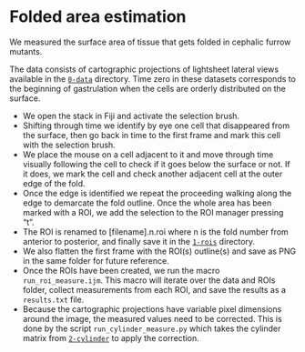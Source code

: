 # Folded area estimation

We measured the surface area of tissue that gets folded in cephalic furrow
mutants.

The data consists of cartographic projections of lightsheet lateral views
available in the [`0-data`](0-data) directory. Time zero in these datasets
corresponds to the beginning of gastrulation when the cells are orderly
distributed on the surface. 

- We open the stack in Fiji and activate the selection brush.
- Shifting through time we identify by eye one cell that disappeared from the
  surface, then go back in time to the first frame and mark this cell with the
  selection brush.
- We place the mouse on a cell adjacent to it and move through time visually
  following the cell to check if it goes below the surface or not. If it does,
  we mark the cell and check another adjacent cell at the outer edge of the
  fold.
- Once the edge is identified we repeat the proceeding walking along the edge
  to demarcate the fold outline. Once the whole area has been marked with
  a ROI, we add the selection to the ROI manager pressing “t”.
- The ROI is renamed to [filename].n.roi where n is the fold number from
  anterior to posterior, and finally save it in the [`1-rois`](1-rois)
  directory.
- We also flatten the first frame with the ROI(s) outline(s) and save as PNG in
  the same folder for future reference.
- Once the ROIs have been created, we run the macro `run_roi_measure.ijm`. This
  macro will iterate over the data and ROIs folder, collect measurements from
  each ROI, and save the results as a `results.txt` file.
- Because the cartographic projections have variable pixel dimensions around
  the image, the measured values need to be corrected. This is done by the
  script `run_cylinder_measure.py` which takes the cylinder matrix from
  [`2-cylinder`](2-cylinder) to apply the correction.

